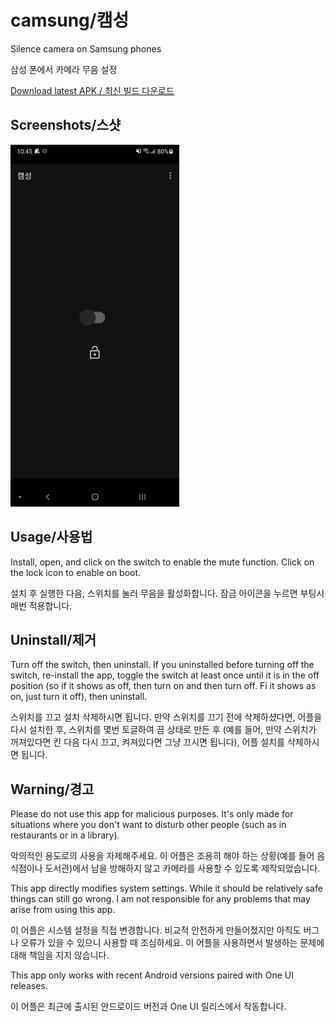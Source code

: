 # camsung/캠성

Silence camera on Samsung phones

삼성 폰에서 카메라 무음 설정

[Download latest APK / 최신 빌드 다운로드](https://github.com/ericswpark/camsung/releases/latest/download/app-release.apk)

## Screenshots/스샷

![main_window](img/main_window.png?raw=true)

## Usage/사용법

Install, open, and click on the switch to enable the mute function. Click on the lock icon to enable on boot.

설치 후 실행한 다음, 스위치를 눌러 무음을 활성화합니다. 잠금 아이콘을 누르면 부팅시 매번 적용합니다.

## Uninstall/제거

Turn off the switch, then uninstall. If you uninstalled before turning off the switch, re-install the app, toggle the switch at least once until it is in the off position (so if it shows as off, then turn on and then turn off. Fi it shows as on, just turn it off), then uninstall.

스위치를 끄고 설치 삭제하시면 됩니다. 만약 스위치를 끄기 전에 삭제하셨다면, 어플을 다시 설치한 후, 스위치를 몇번 토글하여 끔 상태로 만든 후 (예를 들어, 만약 스위치가 꺼져있다면 킨 다음 다시 끄고, 켜져있다면 그냥 끄시면 됩니다), 어플 설치를 삭제하시면 됩니다. 

## Warning/경고

Please do not use this app for malicious purposes. It's only made for situations where you don't want to disturb
other people (such as in restaurants or in a library).

악의적인 용도로의 사용을 자제해주세요. 이 어플은 조용히 해야 하는 상황(예를 들어 음식점이나 도서관)에서
남을 방해하지 않고 카메라를 사용할 수 있도록 제작되었습니다.

This app directly modifies system settings. While it should be relatively safe things can still go wrong. I am not responsible for any problems that may arise from using this app.

이 어플은 시스템 설정을 직접 변경합니다. 비교적 안전하게 만들어졌지만 아직도 버그나 오류가 있을 수 있으니 사용할 때 조심하세요. 이 어플을 사용하면서 발생하는 문제에 대해 책임을 지지 않습니다.

This app only works with recent Android versions paired with One UI releases.

이 어플은 최근에 출시된 안드로이드 버전과 One UI 릴리스에서 작동합니다.
